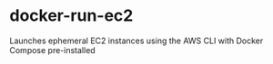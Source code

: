 # docker-run-ec2
Launches ephemeral EC2 instances using the AWS CLI with Docker Compose pre-installed
